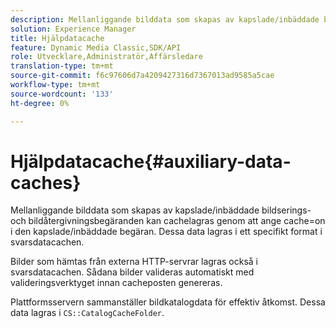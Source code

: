 ```yaml
---
description: Mellanliggande bilddata som skapas av kapslade/inbäddade bildserings- och bildåtergivningsbegäranden kan cachelagras genom att ange cache=on i den kapslade/inbäddade begäran. Dessa data lagras i ett specifikt format i svarsdatacachen.
solution: Experience Manager
title: Hjälpdatacache
feature: Dynamic Media Classic,SDK/API
role: Utvecklare,Administratör,Affärsledare
translation-type: tm+mt
source-git-commit: f6c97606d7a4209427316d7367013ad9585a5cae
workflow-type: tm+mt
source-wordcount: '133'
ht-degree: 0%

---
```



# Hjälpdatacache{#auxiliary-data-caches}

Mellanliggande bilddata som skapas av kapslade/inbäddade bildserings- och bildåtergivningsbegäranden kan cachelagras genom att ange cache=on i den kapslade/inbäddade begäran. Dessa data lagras i ett specifikt format i svarsdatacachen.

Bilder som hämtas från externa HTTP-servrar lagras också i svarsdatacachen. Sådana bilder valideras automatiskt med valideringsverktyget innan cacheposten genereras.

Plattformsservern sammanställer bildkatalogdata för effektiv åtkomst. Dessa data lagras i `CS::CatalogCacheFolder`.
